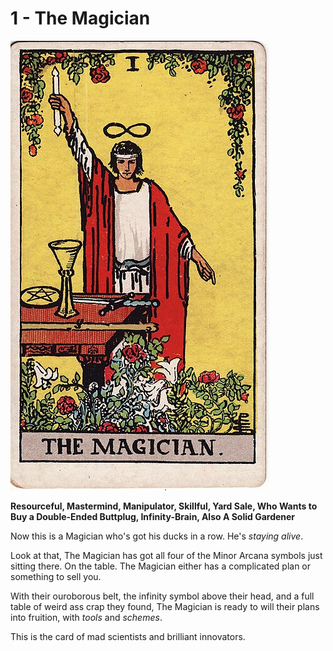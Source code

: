 # 1 - The Magician

![magician](../../images/tarot/1-magician.jpg)

**Resourceful, Mastermind, Manipulator, Skillful, Yard Sale, Who Wants to Buy a Double-Ended Buttplug, Infinity-Brain, Also A Solid Gardener**

Now this is a Magician who's got his ducks in a row. He's _staying alive_.

Look at that, The Magician has got all four of the Minor Arcana symbols just sitting there.
On the table. The Magician either has a complicated plan or something to sell you.

With their ouroborous belt, the infinity symbol above their head, and a full
table of weird ass crap they found, The Magician is ready to will their plans
into fruition, with _tools_ and _schemes_.

This is the card of mad scientists and brilliant innovators.